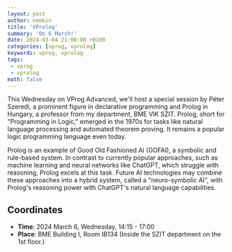 ```yaml
---
layout: post
author: nemkin
title: 'VProlog'
summary: 'On 6 March!'
date: 2024-03-04 21:00:00 +0100
categories: [vprog, vprolog]
keywords: vprog, vprolog
tags:
 - vprog
 - vprolog
math: false
---
```


This Wednesday on VProg Advanced, we'll host a special session by Péter Szeredi, a prominent figure in
declarative programming and Prolog in Hungary, a professor from my department, BME VIK SZIT. Prolog,
short for "Programming in Logic," emerged in the 1970s for tasks like natural language processing and
automated theorem proving. It remains a popular logic programming language even today.

Prolog is an example of Good Old Fashioned AI (GOFAI), a symbolic and rule-based system. In contrast to
currently popular approaches, such as machine learning and neural networks like ChatGPT, which struggle
with reasoning, Prolog excels at this task. Future AI technologies may combine these approaches into a
hybrid system, called a "neuro-symbolic AI", with Prolog's reasoning power with ChatGPT's natural
language capabilities.

## Coordinates

- **Time**: 2024 March 6, Wednesday, 14:15 - 17:00
- **Place**: BME Building I, Room IB134 (Inside the SZIT department on the 1st floor.)

